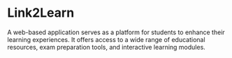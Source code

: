 # Link2Learn
A web-based application serves as a platform for students to enhance their learning experiences. It offers access to a wide range of educational resources, exam preparation tools, and interactive learning modules.
